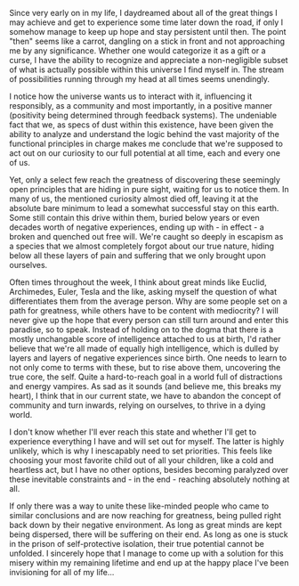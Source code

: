 Since very early on in my life, I daydreamed about all of the great things I may achieve and get to experience some time later down the road, if only I somehow manage to keep up hope and stay persistent until then. The point "then" seems like a carrot, dangling on a stick in front and not approaching me by any significance. Whether one would categorize it as a gift or a curse, I have the ability to recognize and appreciate a non-negligible subset of what is actually possible within this universe I find myself in. The stream of possibilities running through my head at all times seems unendingly.

I notice how the universe wants us to interact with it, influencing it responsibly, as a community and most importantly, in a positive manner (positivity being determined through feedback systems). The undeniable fact that we, as specs of dust within this existence, have been given the ability to analyze and understand the logic behind the vast majority of the functional principles in charge makes me conclude that we're supposed to act out on our curiosity to our full potential at all time, each and every one of us.

Yet, only a select few reach the greatness of discovering these seemingly open principles that are hiding in pure sight, waiting for us to notice them. In many of us, the mentioned curiosity almost died off, leaving it at the absolute bare minimum to lead a somewhat successful stay on this earth. Some still contain this drive within them, buried below years or even decades worth of negative experiences, ending up with - in effect - a broken and quenched out free will. We're caught so deeply in escapism as a species that we almost completely forgot about our true nature, hiding below all these layers of pain and suffering that we only brought upon ourselves.

Often times throughout the week, I think about great minds like Euclid, Archimedes, Euler, Tesla and the like, asking myself the question of what differentiates them from the average person. Why are some people set on a path for greatness, while others have to be content with mediocrity? I will never give up the hope that every person can still turn around and enter this paradise, so to speak. Instead of holding on to the dogma that there is a mostly unchangable score of intelligence attached to us at birth, I'd rather believe that we're all made of equally high intelligence, which is dulled by layers and layers of negative experiences since birth. One needs to learn to not only come to terms with these, but to rise above them, uncovering the true core, the self. Quite a hard-to-reach goal in a world full of distractions and energy vampires. As sad as it sounds (and believe me, this breaks my heart), I think that in our current state, we have to abandon the concept of community and turn inwards, relying on ourselves, to thrive in a dying world.

I don't know whether I'll ever reach this state and whether I'll get to experience everything I have and will set out for myself. The latter is highly unlikely, which is why I inescapably need to set priorities. This feels like choosing your most favorite child out of all your children, like a cold and heartless act, but I have no other options, besides becoming paralyzed over these inevitable constraints and - in the end - reaching absolutely nothing at all.

If only there was a way to unite these like-minded people who came to similar conclusions and are now reaching for greatness, being pulled right back down by their negative environment. As long as great minds are kept being dispersed, there will be suffering on their end. As long as one is stuck in the prison of self-protective isolation, their true potential cannot be unfolded. I sincerely hope that I manage to come up with a solution for this misery within my remaining lifetime and end up at the happy place I've been invisioning for all of my life...